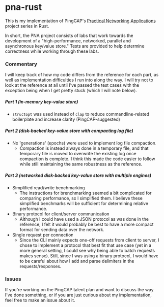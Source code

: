 # pna-rust

This is my implementation of PingCAP's [Practical Networking Applications](https://github.com/pingcap/talent-plan/tree/master/rust) project series in Rust. 

In short, the PNA project consists of labs that work towards the development of a "high-performance, networked, parallel and asynchronous key/value store." Tests are provided to help determine correctness while working through these labs. 

### Commentary

I will keep track of how my code differs from the reference for each part, as well as implementation difficulties I run into along the way. I will try not to look at the reference at all until I've passed the test cases with the exception being when I get pretty stuck (which I will note below).

##### Part 1 (in-memory key-value store)
- `structopt` was used instead of `clap` to reduce commandline-related boilerplate and increase clarity (PingCAP-suggested)

##### Part 2 (disk-backed key-value store with compacting log file)
- No 'generations' (epochs) were used to implement log file compaction. 
  - Compaction is instead always done in a temporary file, and that temporary file is moved to overwrite the existing log once compaction is complete. I think this made the code easier to follow while still maintaining the same robustness as the reference.
  
##### Part 3 (networked disk-backed key-value store with multiple engines)
- Simplified read/write benchmarking
  - The instructions for brenchmarking seemed a bit complicated for comparing performance, so I simplified them. I believe these simplified benchmarks will be sufficient for determining relative performance.
- Binary protocol for client/server communication
  - Although I could have used a JSON protocol as was done in the reference, I felt it would probably be best to have a more compact format for sending data over the network.
- Single request per connection
  - Since the CLI mainly expects one-off requests from client to server, I chose to implement a protocol that best fit that use case (yet in a more general setting, I could see why being able to batch requests makes sense). Still, since I was using a binary protocol, I would have to be careful about how I add and parse delimiters in the requests/responses.

### Issues

If you're working on the PingCAP talent plan and want to discuss the way I've done something, or if you are just curious about my implementation, feel free to make an issue about it.
